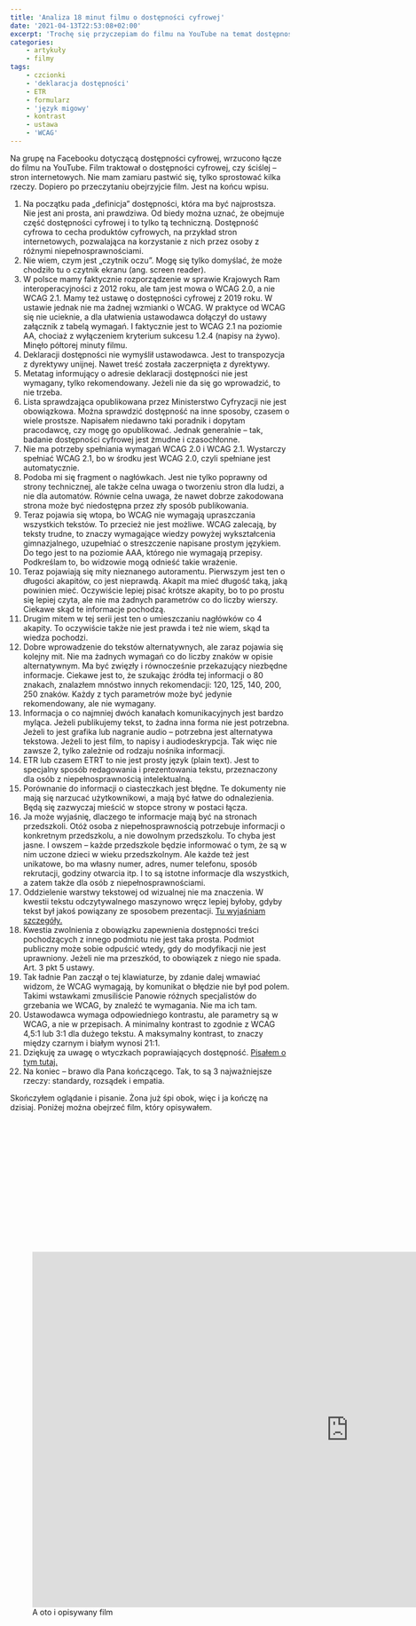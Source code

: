 ```yaml
---
title: 'Analiza 18 minut filmu o dostępności cyfrowej'
date: '2021-04-13T22:53:08+02:00'
excerpt: 'Trochę się przyczepiam do filmu na YouTube na temat dostępności cyfrowej Staram się rozwiać mity.'
categories:
    - artykuły
    - filmy
tags:
    - czcionki
    - 'deklaracja dostępności'
    - ETR
    - formularz
    - 'język migowy'
    - kontrast
    - ustawa
    - 'WCAG'
---
```


Na grupę na Facebooku dotyczącą dostępności cyfrowej, wrzucono łącze do filmu na YouTube. Film traktował o dostępności cyfrowej, czy ściślej – stron internetowych. Nie mam zamiaru pastwić się, tylko sprostować kilka rzeczy. Dopiero po przeczytaniu obejrzyjcie film. Jest na końcu wpisu.

1. Na początku pada „definicja” dostępności, która ma być najprostsza. Nie jest ani prosta, ani prawdziwa. Od biedy można uznać, że obejmuje część dostępności cyfrowej i to tylko tą techniczną. Dostępność cyfrowa to cecha produktów cyfrowych, na przykład stron internetowych, pozwalająca na korzystanie z nich przez osoby z różnymi niepełnosprawnościami.
2. Nie wiem, czym jest „czytnik oczu”. Mogę się tylko domyślać, że może chodziło tu o czytnik ekranu (ang. screen reader).
3. W polsce mamy faktycznie rozporządzenie w sprawie Krajowych Ram interoperacyjności z 2012 roku, ale tam jest mowa o WCAG 2.0, a nie WCAG 2.1. Mamy też ustawę o dostępności cyfrowej z 2019 roku. W ustawie jednak nie ma żadnej wzmianki o WCAG. W praktyce od WCAG się nie ucieknie, a dla ułatwienia ustawodawca dołączył do ustawy załącznik z tabelą wymagań. I faktycznie jest to WCAG 2.1 na poziomie AA, chociaż z wyłączeniem kryterium sukcesu 1.2.4 (napisy na żywo). Minęło półtorej minuty filmu.
4. Deklaracji dostępności nie wymyślił ustawodawca. Jest to transpozycja z dyrektywy unijnej. Nawet treść została zaczerpnięta z dyrektywy.
5. Metatag informujący o adresie deklaracji dostępności nie jest wymagany, tylko rekomendowany. Jeżeli nie da się go wprowadzić, to nie trzeba.
6. Lista sprawdzająca opublikowana przez Ministerstwo Cyfryzacji nie jest obowiązkowa. Można sprawdzić dostępność na inne sposoby, czasem o wiele prostsze. Napisałem niedawno taki poradnik i dopytam pracodawcę, czy mogę go opublikować. Jednak generalnie – tak, badanie dostępności cyfrowej jest żmudne i czasochłonne.
7. Nie ma potrzeby spełniania wymagań WCAG 2.0 i WCAG 2.1. Wystarczy spełniać WCAG 2.1, bo w środku jest WCAG 2.0, czyli spełniane jest automatycznie.
8. Podoba mi się fragment o nagłówkach. Jest nie tylko poprawny od strony technicznej, ale także celna uwaga o tworzeniu stron dla ludzi, a nie dla automatów. Równie celna uwaga, że nawet dobrze zakodowana strona może być niedostępna przez zły sposób publikowania.
9. Teraz pojawia się wtopa, bo WCAG nie wymagają upraszczania wszystkich tekstów. To przecież nie jest możliwe. WCAG zalecają, by teksty trudne, to znaczy wymagające wiedzy powyżej wykształcenia gimnazjalnego, uzupełniać o streszczenie napisane prostym językiem. Do tego jest to na poziomie AAA, którego nie wymagają przepisy. Podkreślam to, bo widzowie mogą odnieść takie wrażenie.
10. Teraz pojawiają się mity nieznanego autoramentu. Pierwszym jest ten o długości akapitów, co jest nieprawdą. Akapit ma mieć długość taką, jaką powinien mieć. Oczywiście lepiej pisać krótsze akapity, bo to po prostu się lepiej czyta, ale nie ma żadnych parametrów co do liczby wierszy. Ciekawe skąd te informacje pochodzą.
11. Drugim mitem w tej serii jest ten o umieszczaniu nagłówków co 4 akapity. To oczywiście także nie jest prawda i też nie wiem, skąd ta wiedza pochodzi.
12. Dobre wprowadzenie do tekstów alternatywnych, ale zaraz pojawia się kolejny mit. Nie ma żadnych wymagań co do liczby znaków w opisie alternatywnym. Ma być zwięzły i równocześnie przekazujący niezbędne informacje. Ciekawe jest to, że szukając źródła tej informacji o 80 znakach, znalazłem mnóstwo innych rekomendacji: 120, 125, 140, 200, 250 znaków. Każdy z tych parametrów może być jedynie rekomendowany, ale nie wymagany.
13. Informacja o co najmniej dwóch kanałach komunikacyjnych jest bardzo myląca. Jeżeli publikujemy tekst, to żadna inna forma nie jest potrzebna. Jeżeli to jest grafika lub nagranie audio – potrzebna jest alternatywa tekstowa. Jeżeli to jest film, to napisy i audiodeskrypcja. Tak więc nie zawsze 2, tylko zależnie od rodzaju nośnika informacji.
14. ETR lub czasem ETRT to nie jest prosty język (plain text). Jest to specjalny sposób redagowania i prezentowania tekstu, przeznaczony dla osób z niepełnosprawnością intelektualną.
15. Porównanie do informacji o ciasteczkach jest błędne. Te dokumenty nie mają się narzucać użytkownikowi, a mają być łatwe do odnalezienia. Będą się zazwyczaj mieścić w stopce strony w postaci łącza.
16. Ja może wyjaśnię, dlaczego te informacje mają być na stronach przedszkoli. Otóż osoba z niepełnosprawnością potrzebuje informacji o konkretnym przedszkolu, a nie dowolnym przedszkolu. To chyba jest jasne. I owszem – każde przedszkole będzie informować o tym, że są w nim uczone dzieci w wieku przedszkolnym. Ale każde też jest unikatowe, bo ma własny numer, adres, numer telefonu, sposób rekrutacji, godziny otwarcia itp. I to są istotne informacje dla wszystkich, a zatem także dla osób z niepełnosprawnościami.
17. Oddzielenie warstwy tekstowej od wizualnej nie ma znaczenia. W kwestii tekstu odczytywalnego maszynowo wręcz lepiej byłoby, gdyby tekst był jakoś powiązany ze sposobem prezentacji. [Tu wyjaśniam szczegóły.](https://informaton.blog/2021-03-20-tajemniczy-tekst-odczytywalny-maszynowo/)
18. Kwestia zwolnienia z obowiązku zapewnienia dostępności treści pochodzących z innego podmiotu nie jest taka prosta. Podmiot publiczny może sobie odpuścić wtedy, gdy do modyfikacji nie jest uprawniony. Jeżeli nie ma przeszkód, to obowiązek z niego nie spada. Art. 3 pkt 5 ustawy.
19. Tak ładnie Pan zaczął o tej klawiaturze, by zdanie dalej wmawiać widzom, że WCAG wymagają, by komunikat o błędzie nie był pod polem. Takimi wstawkami zmusiliście Panowie różnych specjalistów do grzebania we WCAG, by znaleźć te wymagania. Nie ma ich tam.
20. Ustawodawca wymaga odpowiedniego kontrastu, ale parametry są w WCAG, a nie w przepisach. A minimalny kontrast to zgodnie z WCAG 4,5:1 lub 3:1 dla dużego tekstu. A maksymalny kontrast, to znaczy między czarnym i białym wynosi 21:1.
21. Dziękuję za uwagę o wtyczkach poprawiających dostępność. [Pisałem o tym tutaj.](https://informaton.blog/2021/03/29/nakadki-poprawiajace-dostepnosc-stron-internetowych-nie-wierzcie-w-to/)
22. Na koniec – brawo dla Pana kończącego. Tak, to są 3 najważniejsze rzeczy: standardy, rozsądek i empatia.

Skończyłem oglądanie i pisanie. Żona już śpi obok, więc i ja kończę na dzisiaj. Poniżej można obejrzeć film, który opisywałem.

<figure class="wp-block-embed is-type-rich is-provider-youtube wp-block-embed-youtube wp-embed-aspect-16-9 wp-has-aspect-ratio"><div class="wp-block-embed__wrapper"><div class="suki-oembed suki-oembed-video" style="padding-top: 56.228%;"><iframe allow="accelerometer; autoplay; clipboard-write; encrypted-media; gyroscope; picture-in-picture" allowfullscreen="" frameborder="0" height="641" loading="lazy" src="https://www.youtube.com/embed/SCTVB4eN2p0?feature=oembed" title="Dostępność www" width="1140"></iframe></div></div><figcaption>A oto i opisywany film</figcaption></figure>
